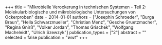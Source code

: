 +++
title = "Mikrobielle Verockerung in technischen Systemen - Teil 2: Molekularbiologische und mikrobiologische Untersuchungen von Ockerproben"
date = 2014-01-01
authors = ["Josephin Schroeder", "Burga Braun", "Hella Schwarzmueller", "Christian Menz", "Gesche Gruetzmacher", "Regina Gnirß", "Volker Jordan", "Thomas Grischek", "Wolfgang Macheleidt", "Ulrich Szewzyk"]
publication_types = ["2"]
abstract = ""
selected = false
publication = "*wwt*"
+++

